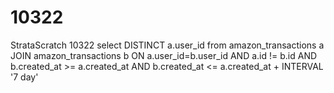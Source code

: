 # 10322
StrataScratch 10322
select DISTINCT a.user_id from amazon_transactions a JOIN amazon_transactions b 
ON a.user_id=b.user_id AND a.id != b.id AND 
b.created_at >= a.created_at AND 
b.created_at <= a.created_at + INTERVAL '7 day'
